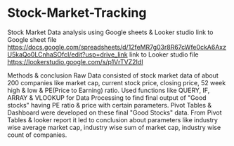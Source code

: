 # Stock-Market-Tracking
Stock Market Data analysis  using  Google  sheets  &amp;  Looker studio
link  to Google sheet  file
https://docs.google.com/spreadsheets/d/12feMR7g03r8R67cWfe0ckA6AxzU5kaQo0LCnhaSOfcI/edit?usp=drive_link
link to  Looker studio file
https://lookerstudio.google.com/s/p1VrTVZ2IdI

Methods &  conclusion
Raw Data consisted of stock market data of about  200 companies  like  market cap, current stock price, closing price, 52 week high & low & PE(Price to  Earning) ratio.
Used functions like QUERY, IF,  ARRAY &  VLOOKUP for  Data  Processing to  find final output of "Good stocks" having PE ratio &  price with certain parameters. Pivot  Tables  & Dashboard were developed  on these  final "Good Stocks" data.  From Pivot Tables & looker  report it led  to conclusion about parameters like  industry wise average market cap, industry wise sum  of market cap, industry wise count of companies. 


